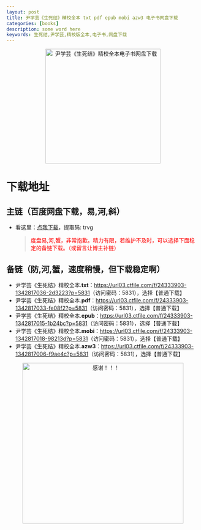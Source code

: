 ```yaml
---
layout: post
title: 尹学芸《生死结》精校全本 txt pdf epub mobi azw3 电子书网盘下载
categories: [books]
description: some word here
keywords: 生死结,尹学芸,精校版全本,电子书,网盘下载
---
```


<div align="center"><img src="http://qweree.cn/wp-content/uploads/2024/08/sheng-si-jie-tuya.jpg" alt="尹学芸《生死结》精校全本电子书网盘下载" width="300px" height="auto"></div>

# 下载地址

## 主链（百度网盘下载，易,河,斜）

- 看这里：[点我下载](https://pan.baidu.com/s/1iMXUbSbtZQZjDcqDmnWUyw?pwd=trvg)，提取码: trvg

  > <p style="color:red" >度盘易,河,蟹，非常抱歉。精力有限，若维护不及时，可以选择下面稳定的备链下载。（或留言让博主补链）</p>

## 备链（防,河,蟹，速度稍慢，但下载稳定啊）

- 尹学芸《生死结》精校全本.**txt**：<https://url03.ctfile.com/f/24333903-1342817036-2d3223?p=5831>（访问密码：5831），选择【普通下载】
- 尹学芸《生死结》精校全本.**pdf**：<https://url03.ctfile.com/f/24333903-1342817033-fe08f2?p=5831>（访问密码：5831），选择【普通下载】
- 尹学芸《生死结》精校全本.**epub**：<https://url03.ctfile.com/f/24333903-1342817015-1b24bc?p=5831>（访问密码：5831），选择【普通下载】
- 尹学芸《生死结》精校全本.**mobi**：<https://url03.ctfile.com/f/24333903-1342817018-98213d?p=5831>（访问密码：5831），选择【普通下载】
- 尹学芸《生死结》精校全本.**azw3**：<https://url03.ctfile.com/f/24333903-1342817006-f9ae4c?p=5831>（访问密码：5831），选择【普通下载】

<div align="center"><img src="https://pic.imgdb.cn/item/661246bf68eb935713c7f81c.gif" alt="感谢！！！" width="420px" height="auto"/></div>
